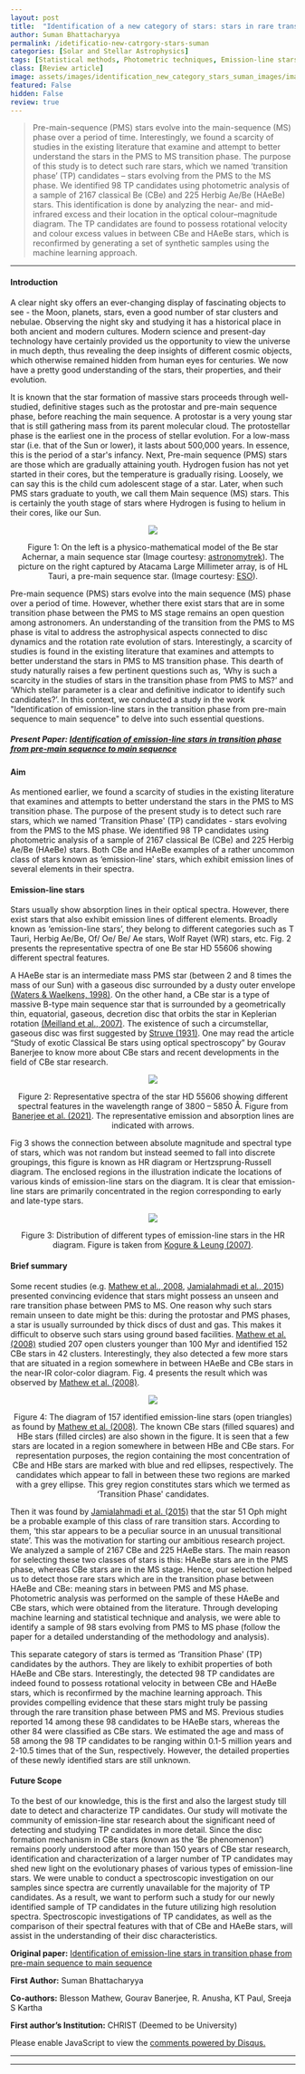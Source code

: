 ```yaml
---
layout: post
title:  "Identification of a new category of stars: stars in rare transition phase found"
author: Suman Bhattacharyya
permalink: /idetificatio-new-catrgory-stars-suman
categories: [Solar and Stellar Astrophysics]
tags: [Statistical methods, Photometric techniques, Emission-line stars, Be stars, Evolution]
class: [Review article]
image: assets/images/identification_new_category_stars_suman_images/image_cover.jpg
featured: False
hidden: False
review: true
---
```

>Pre-main-sequence (PMS) stars evolve into the main-sequence (MS) phase over a period of time. Interestingly, we found a scarcity of studies in the existing literature that examine and attempt to better understand the stars in the PMS to MS transition phase. The purpose of this study is to detect such rare stars, which we named ‘transition phase’ (TP) candidates – stars evolving from the PMS to the MS phase. We identified 98 TP candidates using photometric analysis of a sample of 2167 classical Be (CBe) and 225 Herbig Ae/Be (HAeBe) stars. This identification is done by analyzing the near- and mid-infrared excess and their location in the optical colour–magnitude diagram. The TP candidates are found to possess rotational velocity and colour excess values in between CBe and HAeBe stars, which is reconfirmed by generating a set of synthetic samples using the machine learning approach.
>
---

#### Introduction

A clear night sky offers an ever-changing display of fascinating objects to see - the Moon, planets, stars, even a good number of star clusters and nebulae. Observing the night sky and studying it has a historical place in both ancient and modern cultures. Modern science and present-day technology have certainly provided us the opportunity to view the universe in much depth, thus revealing the deep insights of different cosmic objects, which otherwise remained hidden from human eyes for centuries. We now have a pretty good understanding of the stars, their properties, and their evolution.

It is known that the star formation of massive stars proceeds through well-studied, definitive stages such as the protostar and pre-main sequence phase, before reaching the main sequence. A protostar is a very young star that is still gathering mass from its parent molecular cloud. The protostellar phase is the earliest one in the process of stellar evolution. For a low-mass star (i.e. that of the Sun or lower), it lasts about 500,000 years. In essence, this is the period of a star's infancy. Next, Pre-main sequence (PMS) stars are those which are gradually attaining youth. Hydrogen fusion has not yet started in their cores, but the temperature is gradually rising. Loosely, we can say this is the child cum adolescent stage of a star. Later, when such PMS stars graduate to youth, we call them Main sequence (MS) stars. This is certainly the youth stage of stars where Hydrogen is fusing to helium in their cores, like our Sun.

<p align="center">
  <img src="../assets/images//identification_new_category_stars_suman_images/image1.jpg">
</p>
<p align = "center"> Figure 1: On the left is a physico-mathematical model of the Be star Achernar, a main sequence star (Image courtesy: <a href="https://www.astronomytrek.com/star-facts-achernar/">astronomytrek</a>). The picture on the right captured by Atacama Large Millimeter array, is of HL Tauri, a pre-main sequence star. (Image courtesy: <a href="https://www.eso.org/public/images/eso1436a/">ESO</a>).
</p>


Pre-main sequence (PMS) stars evolve into the main sequence (MS) phase over a period of time. However, whether there exist stars that are in some transition phase between the PMS to MS stage remains an open question among astronomers. An understanding of the transition from the PMS to MS phase is vital to address the astrophysical aspects connected to disc dynamics and the rotation rate evolution of stars. Interestingly, a scarcity of studies is found in the existing literature that examines and attempts to better understand the stars in PMS to MS transition phase. This dearth of study naturally raises a few pertinent questions such as, ‘Why is such a scarcity in the studies of stars in the transition phase from PMS to MS?’ and ‘Which stellar parameter is a clear and definitive indicator to identify such candidates?’. In this context, we conducted a study in the work "Identification of emission-line stars in the transition phase from pre-main sequence to main sequence" to delve into such essential questions.

##### Present Paper: <a href="https://ui.adsabs.harvard.edu/abs/2021MNRAS.507.3660B/abstract" target="_blank"> Identification of emission-line stars in transition phase from pre-main sequence to main sequence</a>

#### Aim

As mentioned earlier, we found a scarcity of studies in the existing literature that examines and attempts to better understand the stars in the PMS to MS transition phase. The purpose of the present study is to detect such rare stars, which we named ‘Transition Phase' (TP) candidates - stars evolving from the PMS to the MS phase. We identified 98 TP candidates using photometric analysis of a sample of 2167 classical Be (CBe) and 225 Herbig Ae/Be (HAeBe) stars. Both CBe and HAeBe examples of a rather uncommon class of stars known as ‘emission-line' stars, which exhibit emission lines of several elements in their spectra.

#### Emission-line stars

Stars usually show absorption lines in their optical spectra. However, there exist stars that also exhibit emission lines of different elements. Broadly known as ‘emission-line stars’, they belong to different categories such as T Tauri, Herbig Ae/Be, Of/ Oe/ Be/ Ae stars, Wolf Rayet (WR) stars, etc. Fig. 2 presents the representative spectra of one Be star HD 55606 showing different spectral features.

A HAeBe star is an intermediate mass PMS star (between 2 and 8 times the mass of our Sun) with a gaseous disc surrounded by a dusty outer envelope <a href="https://www.annualreviews.org/doi/10.1146/annurev.astro.36.1.233">(Waters & Waelkens, 1998)</a>. On the other hand, a CBe star is a type of massive B-type main sequence star that is surrounded by a geometrically thin, equatorial, gaseous, decretion disc that orbits the star in Keplerian rotation <a href="https://www.aanda.org/articles/aa/abs/2007/10/aa4848-06/aa4848-06.html">(Meilland et al., 2007)</a>. The existence of such a circumstellar, gaseous disc was first suggested by <a href="https://ui.adsabs.harvard.edu/abs/1931ApJ....74..225S/abstract">Struve (1931)</a>. One may read the article “Study of exotic Classical Be stars using optical spectroscopy” by Gourav Banerjee to know more about CBe stars and recent developments in the field of CBe star research.


<p align="center">
  <img src="../assets/images//identification_new_category_stars_suman_images/image2.png">
</p>

<p align = "center"> Figure 2: Representative spectra of the star HD 55606 showing different spectral features in the wavelength range of 3800 – 5850 Å. Figure from <a href="https://ui.adsabs.harvard.edu/abs/2021MNRAS.500.3926B/abstract">Banerjee et al. (2021)</a>. The representative emission and absorption lines are indicated with arrows.
</p>

Fig 3 shows the connection between absolute magnitude and spectral type of stars, which was not random but instead seemed to fall into discrete groupings, this figure is known as HR diagram or Hertzsprung-Russell diagram. The enclosed regions in the illustration indicate the locations of various kinds of emission-line stars on the diagram. It is clear that emission-line stars are primarily concentrated in the region corresponding to early and late-type stars.

<p align="center">
  <img src="../assets/images//identification_new_category_stars_suman_images/image3.png">
</p>

<p align = "center"> Figure 3: Distribution of different types of emission-line stars in the HR diagram. Figure is taken from <a href="https://ui.adsabs.harvard.edu/abs/2007ASSL..342.....K/abstract">Kogure & Leung (2007)</a>.
</p>

#### Brief summary

Some recent studies (e.g. <a href="https://academic.oup.com/mnras/article/388/4/1879/982557">Mathew et al., 2008</a>, <a href="https://www.aanda.org/articles/aa/full_html/2015/07/aa25473-14/aa25473-14.html">Jamialahmadi et al., 2015</a>) presented convincing evidence that stars might possess an unseen and rare transition phase between PMS to MS. One reason why such stars remain unseen to date might be this: during the protostar and PMS phases, a star is usually surrounded by thick discs of dust and gas. This makes it difficult to observe such stars using ground based facilities. <a href="https://academic.oup.com/mnras/article/388/4/1879/982557">Mathew et al. (2008)</a> studied 207 open clusters younger than 100 Myr and identified 152 CBe stars in 42 clusters. Interestingly, they also detected a few more stars that are situated in a region somewhere in between HAeBe and CBe stars in the near-IR color-color diagram. Fig. 4 presents the result which was observed by <a href="https://academic.oup.com/mnras/article/388/4/1879/982557">Mathew et al. (2008)</a>.


<p align="center">
  <img src="../assets/images//identification_new_category_stars_suman_images/image4.png">
</p>

<p align = "center"> Figure 4: The diagram of 157 identified emission-line stars (open triangles) as found by <a href="https://academic.oup.com/mnras/article/388/4/1879/982557">Mathew et al. (2008)</a>. The known CBe stars (filled squares) and HBe stars (filled circles) are also shown in the figure. It is seen that a few stars are located in a region somewhere in between HBe and CBe stars. For representation purposes, the region containing the most concentration of CBe and HBe stars are marked with blue and red ellipses, respectively. The candidates which appear to fall in between these two regions are marked with a grey ellipse. This grey region constitutes stars which we termed as ‘Transition Phase' candidates.
</p>

Then it was found by <a href="https://www.aanda.org/articles/aa/full_html/2015/07/aa25473-14/aa25473-14.html">Jamialahmadi et al. (2015)</a> that the star 51 Oph might be a probable example of this class of rare transition stars. According to them, ‘this star appears to be a peculiar source in an unusual transitional state’. This was the motivation for starting our ambitious research project. We analyzed a sample of 2167 CBe and 225 HAeBe stars. The main reason for selecting these two classes of stars is this: HAeBe stars are in the PMS phase, whereas CBe stars are in the MS stage. Hence, our selection helped us to detect those rare stars which are in the transition phase between HAeBe and CBe: meaning stars in between PMS and MS phase. Photometric analysis was performed on the sample of these HAeBe and CBe stars, which were obtained from the literature. Through developing machine learning and statistical technique and analysis, we were able to identify a sample of 98 stars evolving from PMS to MS phase (follow the paper for a detailed understanding of the methodology and analysis).

This separate category of stars is termed as ‘Transition Phase' (TP) candidates by the authors. They are likely to exhibit properties of both HAeBe and CBe stars. Interestingly, the detected 98 TP candidates are indeed found to possess rotational velocity in between CBe and HAeBe stars, which is reconfirmed by the machine learning approach. This provides compelling evidence that these stars might truly be passing through the rare transition phase between PMS and MS. Previous studies reported 14 among these 98 candidates to be HAeBe stars, whereas the other 84 were classified as CBe stars. We estimated the age and mass of 58 among the 98 TP candidates to be ranging within 0.1-5 million years and 2-10.5 times that of the Sun, respectively. However, the detailed properties of these newly identified stars are still unknown.

#### Future Scope

To the best of our knowledge, this is the first and also the largest study till date to detect and characterize TP candidates. Our study will motivate the community of emission-line star research about the significant need of detecting and studying TP candidates in more detail. Since the disc formation mechanism in CBe stars (known as the ‘Be phenomenon’) remains poorly understood after more than 150 years of CBe star research, identification and characterization of a larger number of TP candidates may shed new light on the evolutionary phases of various types of emission-line stars. We were unable to conduct a spectroscopic investigation on our samples since spectra are currently unavailable for the majority of TP candidates. As a result, we want to perform such a study for our newly identified sample of TP candidates in the future utilizing high resolution spectra. Spectroscopic investigations of TP candidates, as well as the comparison of their spectral features with that of CBe and HAeBe stars, will assist in the understanding of their disc characteristics.

**Original paper:**
<a href="https://ui.adsabs.harvard.edu/abs/2021MNRAS.507.3660B/abstract"> Identification of emission-line stars in transition phase from pre-main sequence to main sequence</a>

**First Author:** Suman Bhattacharyya

**Co-authors:** Blesson Mathew, Gourav Banerjee, R. Anusha, KT Paul, Sreeja S Kartha

**First author’s Institution:** CHRIST (Deemed to be University)

<div id="disqus_thread"></div>
<script>
    /**
    *  RECOMMENDED CONFIGURATION VARIABLES: EDIT AND UNCOMMENT THE SECTION BELOW TO INSERT DYNAMIC VALUES FROM YOUR PLATFORM OR CMS.
    *  LEARN WHY DEFINING THESE VARIABLES IS IMPORTANT: https://disqus.com/admin/universalcode/#configuration-variables    */
    /*
    var disqus_config = function () {
    this.page.url = PAGE_URL;  // Replace PAGE_URL with your page's canonical URL variable
    this.page.identifier = PAGE_IDENTIFIER; // Replace PAGE_IDENTIFIER with your page's unique identifier variable
    };
    */
    (function() { // DON'T EDIT BELOW THIS LINE
    var d = document, s = d.createElement('script');
    s.src = 'https://cosmicvarta-in.disqus.com/embed.js';
    s.setAttribute('data-timestamp', +new Date());
    (d.head || d.body).appendChild(s);
    })();
</script>
<noscript>Please enable JavaScript to view the <a href="https://disqus.com/?ref_noscript">comments powered by Disqus.</a></noscript>

---
---
